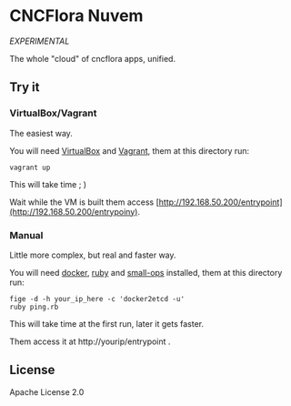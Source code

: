 # CNCFlora Nuvem

_EXPERIMENTAL_

The whole "cloud" of cncflora apps, unified.

## Try it

### VirtualBox/Vagrant

The easiest way.

You will need [VirtualBox](http://virtualbox.org) and [Vagrant](http://www.vagrantup.com/), them at this directory run:

    vagrant up

This will take time ; )

Wait while the VM is built them access [http://192.168.50.200/entrypoint](http://192.168.50.200/entrypoiny).

### Manual

Little more complex, but real and faster way.

You will need [docker](http://docker.io), [ruby](http://ruby-lang.org) and [small-ops](http://github.com/diogok/small-ops) installed, them at this directory run:

    fige -d -h your_ip_here -c 'docker2etcd -u'
    ruby ping.rb

This will take time at the first run, later it gets faster.

Them access it at http://yourip/entrypoint . 

## License

Apache License 2.0

